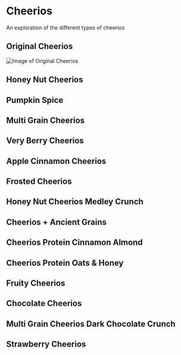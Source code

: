 # Cheerios
An exploration of the different types of cheerios
## Original Cheerios

![Image of Original Cheerios](https://drive.google.com/file/d/0ByXJAe3H7VATd1RxZjM5MFUyQUU/view?usp=sharing)

## Honey Nut Cheerios
## Pumpkin Spice
## Multi Grain Cheerios
## Very Berry Cheerios
## Apple Cinnamon Cheerios
## Frosted Cheerios
## Honey Nut Cheerios Medley Crunch
## Cheerios + Ancient Grains
## Cheerios Protein Cinnamon Almond
## Cheerios Protein Oats & Honey
## Fruity Cheerios
## Chocolate Cheerios
## Multi Grain Cheerios Dark Chocolate Crunch
## Strawberry Cheerios
